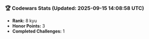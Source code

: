### 🏆 Codewars Stats (Updated: 2025-09-15 14:08:58 UTC)

- **Rank:** 8 kyu
- **Honor Points:** 3
- **Completed Challenges:** 1
